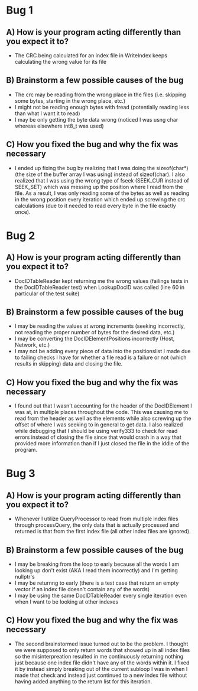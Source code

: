 # Bug 1

## A) How is your program acting differently than you expect it to?
- The CRC being calculated for an index file in WriteIndex keeps
calculating the wrong value for its file 

## B) Brainstorm a few possible causes of the bug
- The crc may be reading from the wrong place in the files (i.e. skipping some bytes,
starting in the wrong place, etc.)
- I might not be reading enough bytes with fread (potentially reading less than what I want
it to read)
- I may be only getting the byte data wrong (noticed I was usng char whereas elsewhere
int8_t was used)

## C) How you fixed the bug and why the fix was necessary
- I ended up fixing the bug by realizing that I was doing the sizeof(char*) (the
size of the buffer array I was using) instead of sizeof(char). I also realized that
I was using the wrong type of fseek (SEEK_CUR instead of SEEK_SET) which was messing up
the position where I read from the file. As a result, I was only reading some of the bytes
as well as reading in the wrong position every iteration which ended up screwing the crc calculations
(due to it needed to read every byte in the file exactly once). 


# Bug 2

## A) How is your program acting differently than you expect it to?
- DocIDTableReader kept returning me the wrong values (failings tests in 
the DocIDTableReader test) when LookupDocID was called (line 60 in particular of
the test suite)

## B) Brainstorm a few possible causes of the bug
- I may be reading the values at wrong increments (seeking incorrectly, not reading the
  proper number of bytes for the desired data, etc.)
- I may be converting the DocIDElementPositions incorrectly (Host, Network, etc.)
- I may not be adding every piece of data into the positionslist I made due to failing
  checks I have for whether a file read is a failure or not (which results in skipping)
  data and closing the file.

## C) How you fixed the bug and why the fix was necessary
- I found out that I wasn't accounting for the header of the DocIDElement I was at, in
multiple places throughout the code. This was causing me to read from the header as well
as the elements while also screwing up the offset of where I was seeking to in general to get
data. I also realized while debugging that I should be using verify333 to check for read errors
instead of closing the file since that would crash in a way that provided more information than
if I just closed the file in the iddle of the program.


# Bug 3

## A) How is your program acting differently than you expect it to?
- Whenever I utilize QueryProcessor to read from multiple index files
through processQuery, the only data that is actually processed and
returned is that from the first index file (all other index files
are ignored).

## B) Brainstorm a few possible causes of the bug
- I may be breaking from the loop to early because all the words I am looking
up don't exist (AKA I read them incorrectly) and I'm getting nullptr's
- I may be returnng to early (there is a test case that return an empty vector
if an index file doesn't contain any of the words)
- I may be using the same DocIDTableReader every single iteration even when
I want to be looking at other indexes

## C) How you fixed the bug and why the fix was necessary
- The second brainstormed issue turned out to be the problem. I thought
we were supposed to only return words that showed up in all index files
so the misinterpreation resulted in me continuously returning nothing
just because one index file didn't have any of the words within it. I fixed
it by instead simply breaking out of the current subloop I was in when I made
that check and instead just continued to a new index file without having added
anything to the return list for this iteration.
